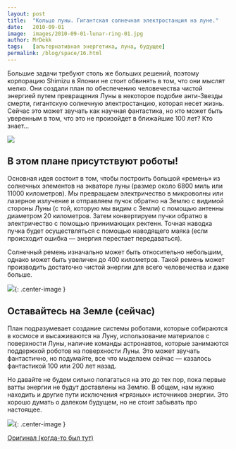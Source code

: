 ```yaml
---
layout: post
title:  "Кольцо луны. Гигантская солнечная электростанция на луне."
date:   2010-09-01
image:  images/2010-09-01-lunar-ring-01.jpg
author: MrDekk
tags:   [альтернативная энергетика, луна, будущее]
permalink: /blog/space/16.html
---
```



Большие задачи требуют столь же больших решений, поэтому корпорацию Shimizu в Японии не стоит обвинять в том, что они мыслят мелко. Они создали план по обеспечению человечества чистой энергией путем превращения Луны в некоторое подобие анти-Звезды смерти, гигантскую солнечную электростанцию, которая несет жизнь. Сейчас это может звучать как научная фантастика, но кто может быть уверенным в том, что это не произойдет в ближайшие 100 лет? Кто знает…

![]({{site.baseurl}}/images/2010-09-01-lunar-ring-02.jpg)

## В этом плане присутствуют роботы!


Основная идея состоит в том, чтобы построить большой «ремень» из солнечных элементов на экваторе луны (размер около 6800 миль или 11000 километров). Мы превращаем электричество в микроволны или лазерное излучение и отправляем пучок обратно на Землю с видимой стороны Луны (с той, которую мы видим с Земли) с помощью антенны диаметром 20 километров. Затем конвертируем пучки обратно в электричество с помощью принимающих ректенн. Точная наводка пучка будет осуществляться с помощью наводящего маяка (если происходит ошибка — энергия перестает передаваться).

Солнечный ремень изначально может быть относительно небольшим, однако может быть увеличен до 400 километров. Такой ремень может производить достаточно чистой энергии для всего человечества и даже больше.

![]({{site.baseurl}}/images/2010-09-01-lunar-ring-03.jpg){: .center-image }

## Оставайтесь на Земле (сейчас)


План подразумевает создание системы роботами, которые собираются в космосе и высаживаются на Луну, использование материалов с поверхности Луны, наличие команды астронавтов, которые занимаются поддержкой роботов на поверхности Луны. Это может звучать фантастично, но подумайте, все что мыделаем сейчас — казалось фантастикой 100 или 200 лет назад.

Но давайте не будем сильно полагаться на это до тех пор, пока первые ватты энергии не будут доставлены на Землю. В общем, нам нужно находить и другие пути исключения «грязных» источников энергии. Это хорошо думать о далеком будущем, но не стоит забывать про настоящее.

![]({{site.baseurl}}/images/2010-09-01-lunar-ring-04.jpg){: .center-image }

[Оригинал (когда-то был тут)](http://www.treehugger.com/files/2010/06/luna-ring-solar-power-plant-on-the-moon.php)
